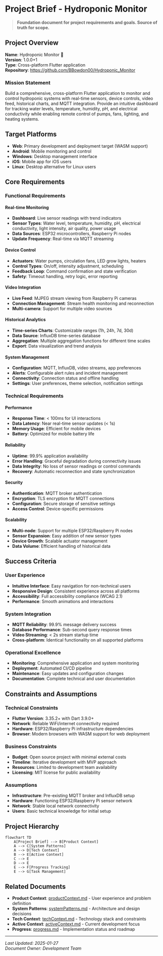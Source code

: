 # Project Brief - Hydroponic Monitor

> **Foundation document for project requirements and goals. Source of truth for scope.**

## Project Overview

**Name**: Hydroponic Monitor 🌱  
**Version**: 1.0.0+1  
**Type**: Cross-platform Flutter application  
**Repository**: https://github.com/BBowdon00/Hydroponic_Monitor

### Mission Statement
Build a comprehensive, cross-platform Flutter application to monitor and control hydroponic systems with real-time sensors, device controls, video feed, historical charts, and MQTT integration. Provide an intuitive dashboard for tracking water levels, temperature, humidity, pH, and electrical conductivity while enabling remote control of pumps, fans, lighting, and heating systems.

## Target Platforms
- **Web**: Primary development and deployment target (WASM support)
- **Android**: Mobile monitoring and control
- **Windows**: Desktop management interface
- **iOS**: Mobile app for iOS users
- **Linux**: Desktop alternative for Linux users

## Core Requirements

### Functional Requirements

#### Real-time Monitoring
- **Dashboard**: Live sensor readings with trend indicators
- **Sensor Types**: Water level, temperature, humidity, pH, electrical conductivity, light intensity, air quality, power usage
- **Data Sources**: ESP32 microcontrollers, Raspberry Pi nodes
- **Update Frequency**: Real-time via MQTT streaming

#### Device Control
- **Actuators**: Water pumps, circulation fans, LED grow lights, heaters
- **Control Types**: On/off, intensity adjustment, scheduling
- **Feedback Loop**: Command confirmation and state verification
- **Safety**: Timeout handling, retry logic, error reporting

#### Video Integration
- **Live Feed**: MJPEG stream viewing from Raspberry Pi cameras
- **Connection Management**: Stream health monitoring and reconnection
- **Multi-camera**: Support for multiple video sources

#### Historical Analytics
- **Time-series Charts**: Customizable ranges (1h, 24h, 7d, 30d)
- **Data Source**: InfluxDB time-series database
- **Aggregation**: Multiple aggregation functions for different time scales
- **Export**: Data visualization and trend analysis

#### System Management
- **Configuration**: MQTT, InfluxDB, video streams, app preferences
- **Alerts**: Configurable alert rules and incident management
- **Connectivity**: Connection status and offline handling
- **Settings**: User preferences, theme selection, notification settings

### Technical Requirements

#### Performance
- **Response Time**: < 100ms for UI interactions
- **Data Latency**: Near real-time sensor updates (< 1s)
- **Memory Usage**: Efficient for mobile devices
- **Battery**: Optimized for mobile battery life

#### Reliability
- **Uptime**: 99.9% application availability
- **Error Handling**: Graceful degradation during connectivity issues
- **Data Integrity**: No loss of sensor readings or control commands
- **Recovery**: Automatic reconnection and state synchronization

#### Security
- **Authentication**: MQTT broker authentication
- **Encryption**: TLS encryption for MQTT connections
- **Configuration**: Secure storage of sensitive settings
- **Access Control**: Device-specific permissions

#### Scalability
- **Multi-node**: Support for multiple ESP32/Raspberry Pi nodes
- **Sensor Expansion**: Easy addition of new sensor types
- **Device Growth**: Scalable actuator management
- **Data Volume**: Efficient handling of historical data

## Success Criteria

### User Experience
- **Intuitive Interface**: Easy navigation for non-technical users
- **Responsive Design**: Consistent experience across all platforms
- **Accessibility**: Full accessibility compliance (WCAG 2.1)
- **Performance**: Smooth animations and interactions

### System Integration
- **MQTT Reliability**: 99.9% message delivery success
- **Database Performance**: Sub-second query response times
- **Video Streaming**: < 2s stream startup time
- **Cross-platform**: Identical functionality on all supported platforms

### Operational Excellence
- **Monitoring**: Comprehensive application and system monitoring
- **Deployment**: Automated CI/CD pipeline
- **Maintenance**: Easy updates and configuration changes
- **Documentation**: Complete technical and user documentation

## Constraints and Assumptions

### Technical Constraints
- **Flutter Version**: 3.35.2+ with Dart 3.9.0+
- **Network**: Reliable WiFi/internet connectivity required
- **Hardware**: ESP32/Raspberry Pi infrastructure dependencies
- **Browser**: Modern browsers with WASM support for web deployment

### Business Constraints
- **Budget**: Open source project with minimal external costs
- **Timeline**: Iterative development with MVP approach
- **Resources**: Limited to development team availability
- **Licensing**: MIT license for public availability

### Assumptions
- **Infrastructure**: Pre-existing MQTT broker and InfluxDB setup
- **Hardware**: Functioning ESP32/Raspberry Pi sensor network
- **Network**: Stable local network connectivity
- **Users**: Basic technical knowledge for initial setup

## Project Hierarchy

```mermaid
flowchart TD
    A[Project Brief] --> B[Product Context]
    A --> C[System Patterns]
    A --> D[Tech Context]
    B --> E[Active Context]
    C --> E
    D --> E
    E --> F[Progress Tracking]
    E --> G[Task Management]
```

## Related Documents
- **Product Context**: [productContext.md](./productContext.md) - User experience and problem definition
- **System Patterns**: [systemPatterns.md](./systemPatterns.md) - Architecture and design decisions
- **Tech Context**: [techContext.md](./techContext.md) - Technology stack and constraints
- **Active Context**: [activeContext.md](./activeContext.md) - Current development focus
- **Progress**: [progress.md](./progress.md) - Implementation status and roadmap

---
*Last Updated: 2025-01-27*  
*Document Owner: Development Team*